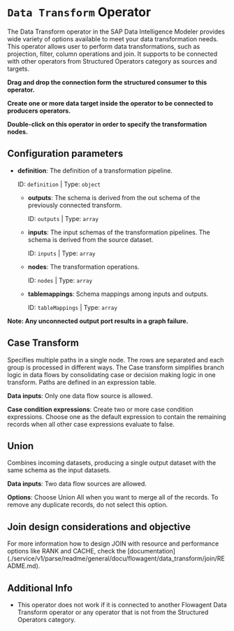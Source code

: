 `Data Transform` Operator
=======

The Data Transform operator in the SAP Data Intelligence Modeler provides wide variety of options available to meet your data transformation needs. This operator allows user to perform data transformations, such as projection, filter, column operations and join. It supports to be connected with other operators from Structured Operators category as sources and targets. 


**Drag and drop the connection form the structured consumer to this operator.**

**Create one or more data target inside the operator to be connected to producers operators.**

**Double-click on this operator in order to specify the transformation nodes.**


Configuration parameters
------------

* **definition**: The definition of a transformation pipeline.

    ID: `definition` | Type: `object`

    * **outputs**: The schema is derived from the out schema of the previously connected transform.

        ID: `outputs` | Type: `array`

    * **inputs**: The input schemas of the transformation pipelines. The schema is derived from the source dataset.

        ID: `inputs` | Type: `array`

    * **nodes**: The transformation operations.

        ID: `nodes` | Type: `array`

    * **tablemappings**: Schema mappings among inputs and outputs.

        ID: `tableMappings` | Type: `array`
        
**Note: Any unconnected output port results in a graph failure.**

Case Transform
------------
Specifies multiple paths in a single node. The rows are separated and each group is processed in different ways.
The Case transform simplifies branch logic in data flows by consolidating case or decision making logic in one transform. 
Paths are defined in an expression table.

**Data inputs**: Only one data flow source is allowed.

**Case condition expressions**: Create two or more case condition expressions. Choose one as the default expression to contain the remaining records when all other case expressions evaluate to false.

Union
------------
Combines incoming datasets, producing a single output dataset with the same schema as the input datasets.

**Data inputs**: Two data flow sources are allowed.

**Options**: Choose Union All when you want to merge all of the records. To remove any duplicate records, do not select this option.


Join design considerations and objective
------------

For more information how to design JOIN with resource and performance options like RANK and CACHE, check the [documentation]
(./service/v1/parse/readme/general/docu/flowagent/data_transform/join/README.md).

Additional Info
------------

* This operator does not work if it is connected to another Flowagent Data Transform operator or any operator that is not from the Structured Operators category.

